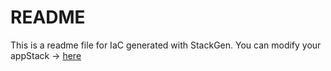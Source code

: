 # README
This is a readme file for IaC generated with StackGen.
You can modify your appStack -> [here](http://stage.dev.stackgen.com/appstacks/2b4b0178-79c9-4af6-968a-a91616dd56b2)
